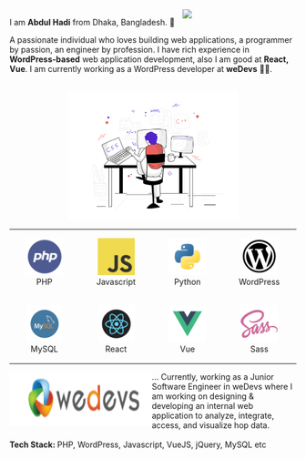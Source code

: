<img align="right" src="https://github.com/rajput2107/rajput2107/blob/master/Assets/Developer.gif" width='200'/>
 
I am **Abdul Hadi** from Dhaka, Bangladesh. 🧔

A passionate individual who loves building web applications, a programmer by passion, an engineer by profession. I have rich experience in **WordPress-based** web application development, also I am good at **React, Vue**.  I am currently working as a WordPress developer at **weDevs** 👨‍💻.
<br>
<br>
<div align="center">
    <img src="svg/webdevelopment.svg" height="225px"/>
    <table align="right">
        <tr>
            <td align="center" width="140" height="112.43">
                <img src="icons/php.png" width="65px"/>
                <br /> PHP
            </td>
            <td align="center" width="140" height="112.43">
                <img src="icons/javascript.png" width="65px"/>
                <br /> Javascript
            </td>
            <td align="center" width="140" height="112.43">
                <img src="icons/python.png" width="65px"/>
                <br /> Python
            </td>
            <td align="center" width="140" height="112.43">
                <img src="icons/wordpress.png" width="65px"/>
                <br /> WordPress
            </td>
        </tr>
        <tr>
            <td align="center" width="140" height="112.43">
                <img src="icons/mysql.png" width="65px"/>
                <br /> MySQL
            </td>
            <td align="center" width="140" height="112.43">
                <img src="icons/react.png" width="65px"/>
                <br /> React
            </td>
            <td align="center" width="140" height="112.43">
                <img src="icons/vue.png" width="65px"/>
                <br /> Vue
            </td>
            <td align="center" width="140" height="112.43">
                <img src="icons/sass.png" width="65px"/>
                <br /> Sass
            </td>
        </tr>
    </table>
</div>
<br>
<br>

<div>
    <img width="250" height="95" align='left' src="icons/compnay2.png" >
    ... Currently, working as a Junior Software Engineer in weDevs where I am working on designing & developing an internal web application to analyze, integrate, access, and visualize hop data.
    <br />
    <br />
    <strong>Tech Stack: </strong> PHP, WordPress, Javascript, VueJS, jQuery, MySQL etc
    <br /> 
    <br /> 
</div>
